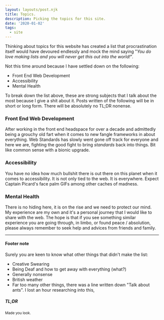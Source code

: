 ```yaml
---
layout: layouts/post.njk
title: Topics.
description: Picking the topics for this site.
date: '2020-01-02'
tags:
  - site
---
```


Thinking about topics for this website has created a list that procrastination itself would have devoured endlessly and mock the mind saying "_You do love making lists and you will never get this out into the world!_".

Not this time around because I have settled down on the following:

+ Front End Web Development
+ Accessibility
+ Mental Health

To break down the list above, these are strong subjects that I talk about the most because I give a shit about it.
Posts written of the following will be in short or long form. There will be absolutely no TL&semi;DR nonense.

<h3>Front End Web Development</h3>

After working in the front end headspace for over a decade and admittedly being a grouchy old fart when it comes to new fangle frameworks in about everything. Web Standards has slowly went gone off track for everyone and here we are, fighting the good fight to bring _standards_ back into things. Bit like common sense with a bionic upgrade.

<h3>Accessibility</h3>

You have no idea how much bullshit there is out there on this planet when it comes to accessibility. It is not only tied to the web. It is everywhere. Expect Captain Picard's face palm GIFs among other caches of madness.

<h3>Mental Health</h3>

There is no hiding here, it is on the rise and we need to protect our mind. My experience are my own and it's a personal journey that I would like to share with the web. The hope is that if you see something similar experience you are going through, in limbo, or found peace / absolution, please always remember to seek help and advices from friends and family.


<hr>

<h4>Footer note</h4>

Surely you are keen to know what other things that didn't make the list:

+ Creative Swearing
+ Being Deaf and how to get away with everything (what?)
+ Generally nonsense
+ British weather
+ Far too many other things, there was a line written down "Talk about ants". I lost an hour researching into this,

<h5>TL&semi;DR</h5>
<small>Made you look.</small>